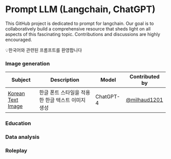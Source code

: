 #  Prompt LLM (Langchain, ChatGPT)
This GitHub project is dedicated to prompt for langchain. Our goal is to collaboratively build a comprehensive resource that sheds light on all aspects of this fascinating topic. Contributions and discussions are highly encouraged.

💡한국어와 관련된 프롬프트를 환영합니다

### Image generation

|Subject|Description|Model|Contributed by|
|----------|----------|----------|----------|
|[Korean Text Image](https://github.com/milhaud1201/Prompt-for-LangChain/blob/main/prompts/korean-text-image.md)|한글 폰트 스타일을 적용한 한글 텍스트 이미지 생성|ChatGPT-4|[@milhaud1201](https://github.com/milhaud1201)|

### Education

### Data analysis

### Roleplay
